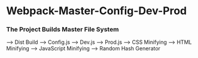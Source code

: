 # Webpack-Master-Config-Dev-Prod    

### The Project Builds Master File System
--> Dist Build
--> Config.js
--> Dev.js
--> Prod.js
--> CSS Minifying
--> HTML Minifying
--> JavaScript Minifying
--> Random Hash Generator

